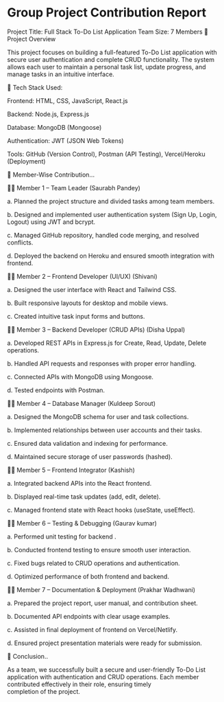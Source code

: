 # Group Project Contribution Report

Project Title: Full Stack To-Do List Application
Team Size: 7 Members
🔹 Project Overview

This project focuses on building a full-featured To-Do List application with secure user authentication and complete CRUD functionality. 
The system allows each user to maintain a personal task list, update progress, and manage tasks in an intuitive interface.


🔹 Tech Stack Used:

Frontend: HTML, CSS, JavaScript, React.js

Backend: Node.js, Express.js

Database: MongoDB (Mongoose)

Authentication: JWT (JSON Web Tokens)

Tools: GitHub (Version Control), Postman (API Testing), Vercel/Heroku (Deployment)

🔹 Member-Wise Contribution...

👨‍💻 Member 1 – Team Leader (Saurabh Pandey)

a. Planned the project structure and divided tasks among team members.

b. Designed and implemented user authentication system (Sign Up, Login, Logout) using JWT and bcrypt.

c. Managed GitHub repository, handled code merging, and resolved conflicts.

d. Deployed the backend on Heroku and ensured smooth integration with frontend.

👨‍💻 Member 2 – Frontend Developer (UI/UX) (Shivani)

a. Designed the user interface with React and Tailwind CSS.

b. Built responsive layouts for desktop and mobile views.

c. Created intuitive task input forms and buttons.

👨‍💻 Member 3 – Backend Developer (CRUD APIs) (Disha Uppal)

a. Developed REST APIs in Express.js for Create, Read, Update, Delete operations.

b. Handled API requests and responses with proper error handling.

c. Connected APIs with MongoDB using Mongoose.

d. Tested endpoints with Postman.

👨‍💻 Member 4 – Database Manager (Kuldeep Sorout)

a. Designed the MongoDB schema for user and task collections.

b. Implemented relationships between user accounts and their tasks.

c. Ensured data validation and indexing for performance.

d. Maintained secure storage of user passwords (hashed).

👨‍💻 Member 5 – Frontend Integrator (Kashish)

a. Integrated backend APIs into the React frontend.

b. Displayed real-time task updates (add, edit, delete).

c. Managed frontend state with React hooks (useState, useEffect).

👨‍💻 Member 6 – Testing & Debugging (Gaurav kumar)

a. Performed unit testing for backend .

b. Conducted frontend testing to ensure smooth user interaction.

c. Fixed bugs related to CRUD operations and authentication.

d. Optimized performance of both frontend and backend.

👨‍💻 Member 7 – Documentation & Deployment (Prakhar Wadhwani)

a. Prepared the project report, user manual, and contribution sheet.

b. Documented API endpoints with clear usage examples.

c. Assisted in final deployment of frontend on Vercel/Netlify.

d. Ensured project presentation materials were ready for submission.


🔹 Conclusion..

As a team, we successfully built a secure and user-friendly To-Do List application with authentication and CRUD operations.
Each member contributed effectively in their role, ensuring timely completion of the project.

